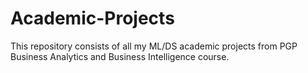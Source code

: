 # Academic-Projects
This repository consists of all my ML/DS academic projects from PGP Business Analytics and Business Intelligence course.  
